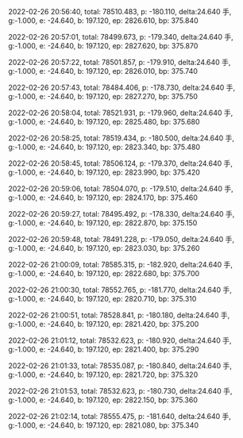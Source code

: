 2022-02-26 20:56:40, total: 78510.483, p: -180.110, delta:24.640 手, g:-1.000, e: -24.640, b: 197.120, ep: 2826.610, bp: 375.840

2022-02-26 20:57:01, total: 78499.673, p: -179.340, delta:24.640 手, g:-1.000, e: -24.640, b: 197.120, ep: 2827.620, bp: 375.870

2022-02-26 20:57:22, total: 78501.857, p: -179.910, delta:24.640 手, g:-1.000, e: -24.640, b: 197.120, ep: 2826.010, bp: 375.740

2022-02-26 20:57:43, total: 78484.406, p: -178.730, delta:24.640 手, g:-1.000, e: -24.640, b: 197.120, ep: 2827.270, bp: 375.750

2022-02-26 20:58:04, total: 78521.931, p: -179.960, delta:24.640 手, g:-1.000, e: -24.640, b: 197.120, ep: 2825.480, bp: 375.680

2022-02-26 20:58:25, total: 78519.434, p: -180.500, delta:24.640 手, g:-1.000, e: -24.640, b: 197.120, ep: 2823.340, bp: 375.480

2022-02-26 20:58:45, total: 78506.124, p: -179.370, delta:24.640 手, g:-1.000, e: -24.640, b: 197.120, ep: 2823.990, bp: 375.420

2022-02-26 20:59:06, total: 78504.070, p: -179.510, delta:24.640 手, g:-1.000, e: -24.640, b: 197.120, ep: 2824.170, bp: 375.460

2022-02-26 20:59:27, total: 78495.492, p: -178.330, delta:24.640 手, g:-1.000, e: -24.640, b: 197.120, ep: 2822.870, bp: 375.150

2022-02-26 20:59:48, total: 78491.228, p: -179.050, delta:24.640 手, g:-1.000, e: -24.640, b: 197.120, ep: 2823.030, bp: 375.260

2022-02-26 21:00:09, total: 78585.315, p: -182.920, delta:24.640 手, g:-1.000, e: -24.640, b: 197.120, ep: 2822.680, bp: 375.700

2022-02-26 21:00:30, total: 78552.765, p: -181.770, delta:24.640 手, g:-1.000, e: -24.640, b: 197.120, ep: 2820.710, bp: 375.310

2022-02-26 21:00:51, total: 78528.841, p: -180.180, delta:24.640 手, g:-1.000, e: -24.640, b: 197.120, ep: 2821.420, bp: 375.200

2022-02-26 21:01:12, total: 78532.623, p: -180.920, delta:24.640 手, g:-1.000, e: -24.640, b: 197.120, ep: 2821.400, bp: 375.290

2022-02-26 21:01:33, total: 78535.087, p: -180.840, delta:24.640 手, g:-1.000, e: -24.640, b: 197.120, ep: 2821.720, bp: 375.320

2022-02-26 21:01:53, total: 78532.623, p: -180.730, delta:24.640 手, g:-1.000, e: -24.640, b: 197.120, ep: 2822.150, bp: 375.360

2022-02-26 21:02:14, total: 78555.475, p: -181.640, delta:24.640 手, g:-1.000, e: -24.640, b: 197.120, ep: 2821.080, bp: 375.340